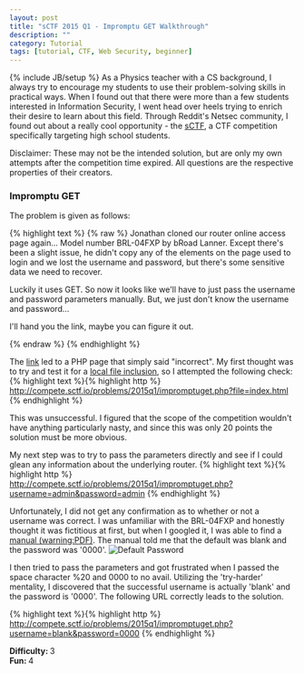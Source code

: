 ```yaml
---
layout: post
title: "sCTF 2015 Q1 - Impromptu GET Walkthrough"
description: ""
category: Tutorial
tags: [tutorial, CTF, Web Security, beginner]
---
```

{% include JB/setup %}
As a Physics teacher with a CS background, I always try to encourage my students to use their problem-solving skills in practical ways. When I found out that there were more than a few students interested in Information Security, I went head over heels trying to enrich their desire to learn about this field. Through Reddit's Netsec community, I found out about a really cool opportunity - the [sCTF](http://www.sctf.io), a CTF competition specifically targeting high school students. 

Disclaimer: These may not be the intended solution, but are only my own attempts after the competition time expired. All questions are the respective properties of their creators.

### Impromptu GET
The problem is given as follows:

{% highlight text %}
{% raw %}
Jonathan cloned our router online access page again... Model number BRL-04FXP by bRoad Lanner. Except there's been a slight issue, he didn't copy any of the elements on the page used to login and we lost the username and password, but there's some sensitive data we need to recover.

Luckily it uses GET. So now it looks like we'll have to just pass the username and password parameters manually. But, we just don't know the username and password...

I'll hand you the link, maybe you can figure it out.

{% endraw %}
{% endhighlight %}

The [link](http://compete.sctf.io/problems/2015q1/impromptuget.php) led to a PHP page that simply said "incorrect". My first thought was to try and test it for a [local file inclusion](http://hakipedia.com/index.php/Local_File_Inclusion), so I attempted the following check: 
{% highlight text %}{% highlight http %}
http://compete.sctf.io/problems/2015q1/impromptuget.php?file=index.html
{% endhighlight %}

This was unsuccessful. I figured that the scope of the competition wouldn't have anything particularly nasty, and since this was only 20 points the solution must be more obvious.

My next step was to try to pass the parameters directly and see if I could glean any information about the underlying router.
{% highlight text %}{% highlight http %}
http://compete.sctf.io/problems/2015q1/impromptuget.php?username=admin&password=admin
{% endhighlight %}


Unfortunately, I did not get any confirmation as to whether or not a username was correct. I was unfamiliar with the BRL-04FXP and honestly thought it was fictitious at first, but when I googled it, I was able to find a [manual (warning:PDF)](http://www.planex.net/pdf/router/BRL-04FXP_Manual_v1.1_Eng.pdf). The manual told me that the default was blank and the password was '0000'.
![Default Password](https://s3.amazonaws.com/fvd-data/notes/377895/1425527819-t9pwAe/screen.png)

I then tried to pass the parameters and got frustrated when I passed the space character %20 and 0000 to no avail. Utilizing the 'try-harder' mentality, I discovered that the successful username is actually 'blank' and the password is '0000'. The following URL correctly leads to the solution.

{% highlight text %}{% highlight http %}
http://compete.sctf.io/problems/2015q1/impromptuget.php?username=blank&password=0000
{% endhighlight %}


<strong>Difficulty: </strong> 3
<br>
<strong>Fun: </strong> 4
                                                                
